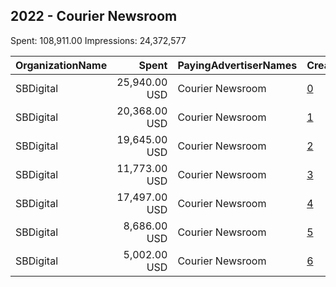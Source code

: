 ## 2022 - Courier Newsroom 
Spent: 108,911.00
Impressions: 24,372,577

|OrganizationName|Spent|PayingAdvertiserNames|CreativeUrls|Impressions|Genders|AgeBrackets|CountryCodes|BillingAddresses|CandidateBallotInformation|
|:---|---:|:---|:---|---:|:---|:---|:---|:---|:---|
|SBDigital|25,940.00 USD|Courier Newsroom|[0](https://www.snap.com/political-ads/asset/1e82fe22664945d809657afe4c756863aa6be4c75922d7f9ac24179efb6275a9?mediaType=mp4)|7,382,321||18+|united states|US||
|SBDigital|20,368.00 USD|Courier Newsroom|[1](https://www.snap.com/political-ads/asset/92d39918821513210c0cafb643bdd6fabec782726565de5d4aa18fd8f559e49b?mediaType=mp4)|5,022,319||18+|united states|US||
|SBDigital|19,645.00 USD|Courier Newsroom|[2](https://www.snap.com/political-ads/asset/dfaa98f28bd1b901e6d465344cd0430981f1321aac699a24233fb8471cfed1d7?mediaType=mp4)|4,885,328||18+|united states|US||
|SBDigital|11,773.00 USD|Courier Newsroom|[3](https://www.snap.com/political-ads/asset/6492956dde55d6eec70456e6e89503dce3e4d7a8e00e89ec4224bb9231f5c734?mediaType=mp4)|2,421,882||18+|united states|US||
|SBDigital|17,497.00 USD|Courier Newsroom|[4](https://www.snap.com/political-ads/asset/56cc20a120df2d38f35a6a1119fa67c9ce85476024a85246b0f040bd51ecba8d?mediaType=mp4)|2,145,855||17+|united states|US||
|SBDigital|8,686.00 USD|Courier Newsroom|[5](https://www.snap.com/political-ads/asset/1eed082537618a2aee0dc85c2ddadc42f695bdf79f4c926456fc067c3e8e90f6?mediaType=mp4)|1,872,895||18+|united states|US||
|SBDigital|5,002.00 USD|Courier Newsroom|[6](https://www.snap.com/political-ads/asset/b4221b4abb6c31b839b47d389c7fdf90a3ad14383514c48695e6779b485ddf26?mediaType=mp4)|641,977||17+|united states|US||
